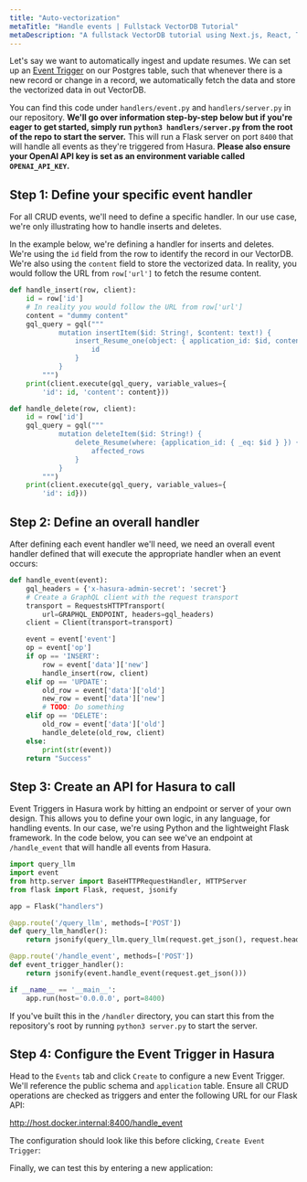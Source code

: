 ```yaml
---
title: "Auto-vectorization"
metaTitle: "Handle events | Fullstack VectorDB Tutorial"
metaDescription: "A fullstack VectorDB tutorial using Next.js, React, TypeScript, and Hasura"
---
```


Let's say we want to automatically ingest and update resumes. We can set up an
[Event Trigger](https://hasura.io/docs/latest/event-triggers/overview/) on our Postgres table, such that whenever there
is a new record or change in a record, we automatically fetch the data and store the vectorized data in out VectorDB.

You can find this code under `handlers/event.py` and `handlers/server.py` in our repository. **We'll go over information
step-by-step below but if you're eager to get started, simply run `python3 handlers/server.py` from the root of the repo
to start the server.** This will run a Flask server on port `8400` that will handle all events as they're triggered from
Hasura. **Please also ensure your OpenAI API key is set as an environment variable called `OPENAI_API_KEY`.**

## Step 1: Define your specific event handler

For all CRUD events, we'll need to define a specific handler. In our use case, we're only illustrating how to handle
inserts and deletes.

In the example below, we're defining a handler for inserts and deletes. We're using the `id` field from the row to
identify the record in our VectorDB. We're also using the `content` field to store the vectorized data. In reality, you
would follow the URL from `row['url']` to fetch the resume content.

```python
def handle_insert(row, client):
    id = row['id']
    # In reality you would follow the URL from row['url']
    content = "dummy content"
    gql_query = gql("""
            mutation insertItem($id: String!, $content: text!) {
                insert_Resume_one(object: { application_id: $id, content: $content }) {
                    id
                }
            }
        """)
    print(client.execute(gql_query, variable_values={
        'id': id, 'content': content}))

def handle_delete(row, client):
    id = row['id']
    gql_query = gql("""
            mutation deleteItem($id: String!) {
                delete_Resume(where: {application_id: { _eq: $id } }) {
                    affected_rows
                }
            }
        """)
    print(client.execute(gql_query, variable_values={
        'id': id}))
```

## Step 2: Define an overall handler

After defining each event handler we'll need, we need an overall event handler defined that will execute the appropriate
handler when an event occurs:

```python
def handle_event(event):
    gql_headers = {'x-hasura-admin-secret': 'secret'}
    # Create a GraphQL client with the request transport
    transport = RequestsHTTPTransport(
        url=GRAPHQL_ENDPOINT, headers=gql_headers)
    client = Client(transport=transport)

    event = event['event']
    op = event['op']
    if op == 'INSERT':
        row = event['data']['new']
        handle_insert(row, client)
    elif op == 'UPDATE':
        old_row = event['data']['old']
        new_row = event['data']['new']
        # TODO: Do something
    elif op == 'DELETE':
        old_row = event['data']['old']
        handle_delete(old_row, client)
    else:
        print(str(event))
    return "Success"
```

## Step 3: Create an API for Hasura to call

Event Triggers in Hasura work by hitting an endpoint or server of your own design. This allows you to define your own
logic, in any language, for handling events. In our case, we're using Python and the lightweight Flask framework. In the
code below, you can see we've an endpoint at `/handle_event` that will handle all events from Hasura.

```python
import query_llm
import event
from http.server import BaseHTTPRequestHandler, HTTPServer
from flask import Flask, request, jsonify

app = Flask("handlers")

@app.route('/query_llm', methods=['POST'])
def query_llm_handler():
    return jsonify(query_llm.query_llm(request.get_json(), request.headers))

@app.route('/handle_event', methods=['POST'])
def event_trigger_handler():
    return jsonify(event.handle_event(request.get_json()))

if __name__ == '__main__':
    app.run(host='0.0.0.0', port=8400)
```

If you've built this in the `/handler` directory, you can start this from the repository's root by running
`python3 server.py` to start the server.

## Step 4: Configure the Event Trigger in Hasura

Head to the `Events` tab and click `Create` to configure a new Event Trigger. We'll reference the public schema and
`application` table. Ensure all CRUD operations are checked as triggers and enter the following URL for our Flask API:

http://host.docker.internal:8400/handle_event

The configuration should look like this before clicking, `Create Event Trigger`:

<!-- TODO: Screenshot events_setup_image.png -->

Finally, we can test this by entering a new application:

<!-- TODO: Screenshot new_application_test.png -->
